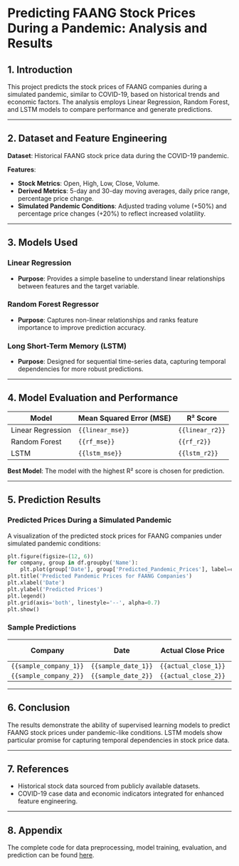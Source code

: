 # Predicting FAANG Stock Prices During a Pandemic: Analysis and Results

## 1. Introduction
This project predicts the stock prices of FAANG companies during a simulated pandemic, similar to COVID-19, based on historical trends and economic factors. The analysis employs Linear Regression, Random Forest, and LSTM models to compare performance and generate predictions.

---

## 2. Dataset and Feature Engineering
**Dataset**: Historical FAANG stock price data during the COVID-19 pandemic.

**Features**:
- **Stock Metrics**: Open, High, Low, Close, Volume.
- **Derived Metrics**: 5-day and 30-day moving averages, daily price range, percentage price change.
- **Simulated Pandemic Conditions**: Adjusted trading volume (+50%) and percentage price changes (+20%) to reflect increased volatility.

---

## 3. Models Used
### **Linear Regression**
- **Purpose**: Provides a simple baseline to understand linear relationships between features and the target variable.

### **Random Forest Regressor**
- **Purpose**: Captures non-linear relationships and ranks feature importance to improve prediction accuracy.

### **Long Short-Term Memory (LSTM)**
- **Purpose**: Designed for sequential time-series data, capturing temporal dependencies for more robust predictions.

---

## 4. Model Evaluation and Performance

| Model                | Mean Squared Error (MSE) | R² Score |
|----------------------|--------------------------|------------|
| Linear Regression    | `{{linear_mse}}`        | `{{linear_r2}}` |
| Random Forest        | `{{rf_mse}}`            | `{{rf_r2}}` |
| LSTM                 | `{{lstm_mse}}`          | `{{lstm_r2}}` |

**Best Model**: The model with the highest R² score is chosen for prediction.

---

## 5. Prediction Results
### **Predicted Prices During a Simulated Pandemic**
A visualization of the predicted stock prices for FAANG companies under simulated pandemic conditions:

```python
plt.figure(figsize=(12, 6))
for company, group in df.groupby('Name'):
    plt.plot(group['Date'], group['Predicted_Pandemic_Prices'], label=company)
plt.title('Predicted Pandemic Prices for FAANG Companies')
plt.xlabel('Date')
plt.ylabel('Predicted Prices')
plt.legend()
plt.grid(axis='both', linestyle='--', alpha=0.7)
plt.show()
```

### **Sample Predictions**
| Company | Date       | Actual Close Price | Predicted Pandemic Price |
|---------|------------|--------------------|--------------------------|
| `{{sample_company_1}}` | `{{sample_date_1}}` | `{{actual_close_1}}`     | `{{predicted_price_1}}`   |
| `{{sample_company_2}}` | `{{sample_date_2}}` | `{{actual_close_2}}`     | `{{predicted_price_2}}`   |

---

## 6. Conclusion
The results demonstrate the ability of supervised learning models to predict FAANG stock prices under pandemic-like conditions. LSTM models show particular promise for capturing temporal dependencies in stock price data.

---

## 7. References
- Historical stock data sourced from publicly available datasets.
- COVID-19 case data and economic indicators integrated for enhanced feature engineering.

---

## 8. Appendix
The complete code for data preprocessing, model training, evaluation, and prediction can be found [here](#).
